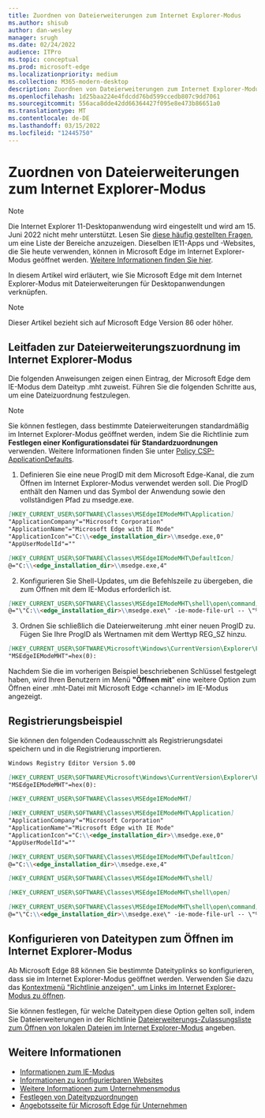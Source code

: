 ```yaml
---
title: Zuordnen von Dateierweiterungen zum Internet Explorer-Modus
ms.author: shisub
author: dan-wesley
manager: srugh
ms.date: 02/24/2022
audience: ITPro
ms.topic: conceptual
ms.prod: microsoft-edge
ms.localizationpriority: medium
ms.collection: M365-modern-desktop
description: Zuordnen von Dateierweiterungen zum Internet Explorer-Modus
ms.openlocfilehash: 1d25baa224e4fdcdd76bd599ccedb807c9dd7061
ms.sourcegitcommit: 556aca8dde42dd66364427f095e8e473b86651a0
ms.translationtype: MT
ms.contentlocale: de-DE
ms.lasthandoff: 03/15/2022
ms.locfileid: "12445750"
---
```

# <a name="associate-file-extensions-with-internet-explorer-mode"></a>Zuordnen von Dateierweiterungen zum Internet Explorer-Modus

>[!Note]
> Die Internet Explorer 11-Desktopanwendung wird eingestellt und wird am 15. Juni 2022 nicht mehr unterstützt. Lesen Sie [diese häufig gestellten Fragen](https://techcommunity.microsoft.com/t5/windows-it-pro-blog/internet-explorer-11-desktop-app-retirement-faq/ba-p/2366549), um eine Liste der Bereiche anzuzeigen. Dieselben IE11-Apps und -Websites, die Sie heute verwenden, können in Microsoft Edge im Internet Explorer-Modus geöffnet werden. [Weitere Informationen finden Sie hier](https://blogs.windows.com/windowsexperience/2021/05/19/the-future-of-internet-explorer-on-windows-10-is-in-microsoft-edge/).

In diesem Artikel wird erläutert, wie Sie Microsoft Edge mit dem Internet Explorer-Modus mit Dateierweiterungen für Desktopanwendungen verknüpfen.

> [!NOTE]
> Dieser Artikel bezieht sich auf Microsoft Edge Version 86 oder höher.

## <a name="guidance-for-file-extension-association-with-internet-explorer-mode"></a>Leitfaden zur Dateierweiterungszuordnung im Internet Explorer-Modus

Die folgenden Anweisungen zeigen einen Eintrag, der Microsoft Edge dem IE-Modus dem Dateityp \.mht zuweist. Führen Sie die folgenden Schritte aus, um eine Dateizuordnung festzulegen.

> [!NOTE]
> Sie können festlegen, dass bestimmte Dateierweiterungen standardmäßig im Internet Explorer-Modus geöffnet werden, indem Sie die Richtlinie zum **Festlegen einer Konfigurationsdatei für Standardzuordnungen** verwenden. Weitere Informationen finden Sie unter [Policy CSP-ApplicationDefaults](/windows/client-management/mdm/policy-csp-applicationdefaults#applicationdefaults-defaultassociationsconfiguration).

1. Definieren Sie eine neue ProgID mit dem Microsoft Edge-Kanal, die zum Öffnen im Internet Explorer-Modus verwendet werden soll. Die ProgID enthält den Namen und das Symbol der Anwendung sowie den vollständigen Pfad zu msedge.exe.

```markdown
[HKEY_CURRENT_USER\SOFTWARE\Classes\MSEdgeIEModeMHT\Application]
"ApplicationCompany"="Microsoft Corporation"
"ApplicationName"="Microsoft Edge with IE Mode"
"ApplicationIcon"="C:\\<edge_installation_dir>\\msedge.exe,0"
"AppUserModelId"=""
```

```markdown
[HKEY_CURRENT_USER\SOFTWARE\Classes\MSEdgeIEModeMHT\DefaultIcon]
@="C:\\<edge_installation_dir>\\msedge.exe,4"
```

2. Konfigurieren Sie Shell-Updates, um die Befehlszeile zu übergeben, die zum Öffnen mit dem IE-Modus erforderlich ist.

```markdown
[HKEY_CURRENT_USER\SOFTWARE\Classes\MSEdgeIEModeMHT\shell\open\command]
@="\"C:\\<edge_installation_dir>\\msedge.exe\" -ie-mode-file-url -- \"%1\""
```

3. Ordnen Sie schließlich die Dateierweiterung \.mht einer neuen ProgID zu. Fügen Sie Ihre ProgID als Wertnamen mit dem Werttyp REG_SZ hinzu.

```markdown
[HKEY_CURRENT_USER\SOFTWARE\Microsoft\Windows\CurrentVersion\Explorer\FileExts\.mht\OpenWithProgids]
"MSEdgeIEModeMHT"=hex(0):
```

Nachdem Sie die im vorherigen Beispiel beschriebenen Schlüssel festgelegt haben, wird Ihren Benutzern im Menü **"Öffnen mit**" eine weitere Option zum Öffnen einer \.mht-Datei mit Microsoft Edge \<channel\> im IE-Modus angezeigt.

## <a name="registry-example"></a>Registrierungsbeispiel

Sie können den folgenden Codeausschnitt als Registrierungsdatei speichern und in die Registrierung importieren.

```markdown
Windows Registry Editor Version 5.00

[HKEY_CURRENT_USER\SOFTWARE\Microsoft\Windows\CurrentVersion\Explorer\FileExts\.mht\OpenWithProgids]
"MSEdgeIEModeMHT"=hex(0):

[HKEY_CURRENT_USER\SOFTWARE\Classes\MSEdgeIEModeMHT]

[HKEY_CURRENT_USER\SOFTWARE\Classes\MSEdgeIEModeMHT\Application]
"ApplicationCompany"="Microsoft Corporation"
"ApplicationName"="Microsoft Edge with IE Mode"
"ApplicationIcon"="C:\\<edge_installation_dir>\\msedge.exe,0"
"AppUserModelId"=""

[HKEY_CURRENT_USER\SOFTWARE\Classes\MSEdgeIEModeMHT\DefaultIcon]
@="C:\\<edge_installation_dir>\\msedge.exe,4"

[HKEY_CURRENT_USER\SOFTWARE\Classes\MSEdgeIEModeMHT\shell]

[HKEY_CURRENT_USER\SOFTWARE\Classes\MSEdgeIEModeMHT\shell\open]

[HKEY_CURRENT_USER\SOFTWARE\Classes\MSEdgeIEModeMHT\shell\open\command]
@="\"C:\\<edge_installation_dir>\\msedge.exe\" -ie-mode-file-url -- \"%1\""

```

## <a name="configuring-file-types-to-open-in-internet-explorer-mode"></a>Konfigurieren von Dateitypen zum Öffnen im Internet Explorer-Modus

Ab Microsoft Edge 88 können Sie bestimmte Dateityplinks so konfigurieren, dass sie im Internet Explorer-Modus geöffnet werden. Verwenden Sie dazu das [Kontextmenü "Richtlinie anzeigen", um Links im Internet Explorer-Modus zu öffnen](./microsoft-edge-policies.md#internetexplorerintegrationreloadiniemodeallowed).

Sie können festlegen, für welche Dateitypen diese Option gelten soll, indem Sie Dateierweiterungen in der Richtlinie [Dateierweiterungs-Zulassungsliste zum Öffnen von lokalen Dateien im Internet Explorer-Modus](./microsoft-edge-policies.md#internetexplorerintegrationlocalfileextensionallowlist) angeben. 

## <a name="see-also"></a>Weitere Informationen

- [Informationen zum IE-Modus](./edge-ie-mode.md)
- [Informationen zu konfigurierbaren Websites](./edge-learnmore-configurable-sites-ie-mode.md)
- [Weitere Informationen zum Unternehmensmodus](/internet-explorer/ie11-deploy-guide/enterprise-mode-overview-for-ie11)
- [Festlegen von Dateitypzuordnungen](/windows/win32/shell/fa-file-types)
- [Angebotsseite für Microsoft Edge für Unternehmen](https://aka.ms/EdgeEnterprise)